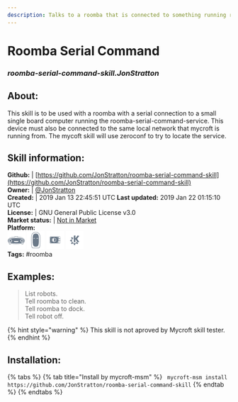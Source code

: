 ```yaml
--- 
description: Talks to a roomba that is connected to something running roomba-serial-command-service
---
```


# Roomba Serial Command  
### _roomba-serial-command-skill.JonStratton_  
## About:  
This skill is to be used with a roomba with a serial connection to a small single board computer running the roomba-serial-command-service. This device must also be connected to the same local network that mycroft is running from. The mycoft skill will use zeroconf to try to locate the service.

## Skill information:  
**Github:** | [https://github.com/JonStratton/roomba-serial-command-skill](https://github.com/JonStratton/roomba-serial-command-skill)  
**Owner:** | [@JonStratton](https://github.com/JonStratton)  
**Created:** | 2019 Jan 13 22:45:51 UTC  **Last updated:** 2019 Jan 22 01:15:10 UTC  
**License:** | GNU General Public License v3.0  
**Market status:** | [Not in Market](https://market.mycroft.ai/skill/)  
**Platform:**  
 ![](../.gitbook/assets/mark-1-icon.png)  ![](../.gitbook/assets/mark-2-icon.png)  ![](../.gitbook/assets/picroft-icon.png)  ![](../.gitbook/assets/kde.png)   
**Tags:** \#roomba   
## Examples:  
> List robots.  
> Tell roomba to clean.  
> Tell roomba to dock.  
> Tell robot off.  
  
{% hint style="warning" %}
This skill is not aproved by Mycroft skill tester.
{% endhint %}
    
## Installation:  
{% tabs %}
{% tab title="Install by mycroft-msm" %}
``` mycroft-msm install https://github.com/JonStratton/roomba-serial-command-skill```
{% endtab %}
  {% endtabs %}
  